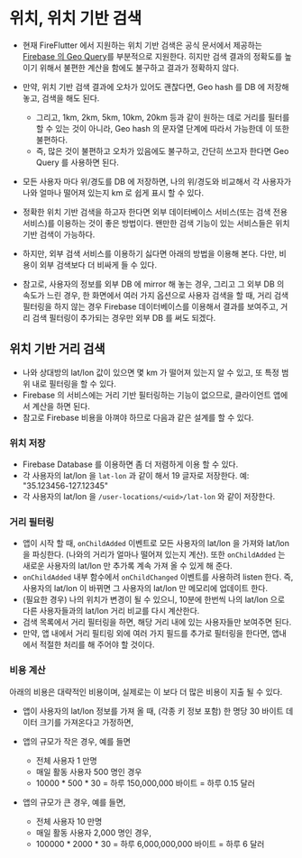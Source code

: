# 위치, 위치 기반 검색


- 현재 FireFlutter 에서 지원하는 위치 기반 검색은 공식 문서에서 제공하는 [Firebase 의 Geo Query](https://firebase.google.com/docs/firestore/solutions/geoqueries?hl=ko)를 부분적으로 지원한다. 히지만 검색 결과의 정확도를 높이기 위해서 불편한 계산을 함에도 불구하고 결과가 정확하지 않다.

- 만약, 위치 기반 검색 결과에 오차가 있어도 괜찮다면, Geo hash 를 DB 에 저장해 놓고, 검색을 해도 된다.
  - 그리고, 1km, 2km, 5km, 10km, 20km 등과 같이 원하는 데로 거리를 필터를 할 수 있는 것이 아니라, Geo hash 의 문자열 단계에 따라서 가능한데 이 또한 불편하다.
  - 즉, 많은 것이 불편하고 오차가 있음에도 불구하고, 간단히 쓰고자 한다면 Geo Query 를 사용하면 된다.


- 모든 사용자 마다 위/경도를 DB 에 저장하면, 나의 위/경도와 비교해서 각 사용자가 나와 얼마나 떨어져 있는지 km 로 쉽게 표시 할 수 있다.

- 정확한 위치 기반 검색을 하고자 한다면 외부 데이터베이스 서비스(또는 검색 전용 서비스)를 이용하는 것이 좋은 방법이다. 왠만한 검색 기능이 있는 서비스들은 위치 기반 검색이 가능하다.

- 하지만, 외부 검색 서비스를 이용하기 싫다면 아래의 방법을 이용해 본다. 다만, 비용이 외부 검색보다 더 비싸게 들 수 있다.

- 참고로, 사용자의 정보를 외부 DB 에 mirror 해 놓는 경우, 그리고 그 외부 DB 의 속도가 느린 경우, 한 화면에서 여러 가지 옵션으로 사용자 검색을 할 때, 거리 검색 필터링을 하지 않는 경우 Firebase 데이터베이스를 이용해서 결과를 보여주고, 거리 검색 필터링이 추가되는 경우만 외부 DB 를 써도 되겠다.



## 위치 기반 거리 검색

- 나와 상대방의 lat/lon 값이 있으면 몇 km 가 떨어져 있는지 알 수 있고, 또 특정 범위 내로 필터링을 할 수 있다.
- Firebase 의 서비스에는 거리 기반 필터링하는 기능이 없으므로, 클라이언트 앱에서 계산을 하면 된다.
- 참고로 Firebase 비용을 아껴야 하므로 다음과 같은 설계를 할 수 있다.


### 위치 저장
- Firebase Database 를 이용하면 좀 더 저렴하게 이용 할 수 있다.
- 각 사용자의 lat/lon 을 `lat-lon` 과 같이 해서 19 글자로 저장한다. 예: "35.123456-127.12345"
- 각 사용자의 lat/lon 을 `/user-locations/<uid>/lat-lon` 와 같이 저장한다.

### 거리 필터링

- 앱이 시작 할 때, `onChildAdded` 이벤트로 모든 사용자의 lat/lon 을 가져와 lat/lon 을 파싱한다. (나와의 거리가 얼마나 떨어져 있는지 계산).  또한 `onChildAdded` 는 새로운 사용자의 lat/lon 만 추가록 계속 가져 올 수 있게 해 준다.
- `onChildAdded` 내부 함수에서 `onChildChanged` 이벤트를 사용하려 listen 한다. 즉, 사용자의 lat/lon 이 바뀌면 그 사용자의 lat/lon 만 메모리에 업데이트 한다.
- (필요한 경우) 나의 위치가 변경이 될 수 있으니, 10분에 한번씩 나의 lat/lon 으로 다른 사용자들과의 lat/lon 거리 비교를 다시 계산한다.
- 검색 목록에서 거리 필터링을 하면, 해당 거리 내에 있는 사용자들만 보여주면 된다.
- 만약, 앱 내에서 거리 필티링 외에 여러 가지 필드를 추가로 필터링을 한다면, 앱내에서 적절한 처리를 해 주어야 할 것이다.

### 비용 계산

아래의 비용은 대략적인 비용이며, 실제로는 이 보다 더 많은 비용이 지출 될 수 있다.

- 앱이 사용자의 lat/lon 정보를 가져 올 때, (각종 키 정보 포함) 한 명당 30 바이트 데이터 크기를 가져온다고 가정하면,

- 앱의 규모가 작은 경우, 예를 들면
  - 전체 사용자 1 만명
  - 매일 활동 사용자 500 명인 경우
  - 10000 * 500 * 30 = 하루 150,000,000 바이트 = 하루 0.15 달러

- 앱의 규모가 큰 경우, 예를 들면,
  - 전체 사용자 10 만명
  - 매일 활동 사용자 2,000 명인 경우,
  - 100000 * 2000 * 30 = 하루 6,000,000,000 바이트 = 하루 6 달러

